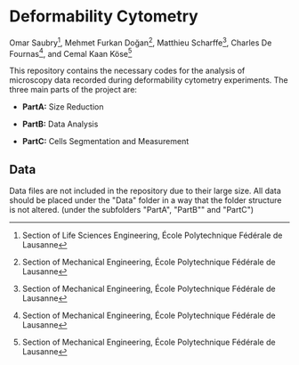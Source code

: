 # Deformability Cytometry
Omar Saubry[^1], Mehmet Furkan Doğan[^2], Matthieu Scharffe[^2], Charles De Fournas[^2], and Cemal Kaan Köse[^2]
[^1]: Section of Life Sciences Engineering, École Polytechnique Fédérale de Lausanne
[^2]: Section of Mechanical Engineering, École Polytechnique Fédérale de Lausanne

This repository contains the necessary codes for the analysis of microscopy data recorded during deformability cytometry experiments. The three main parts of the project are:

* **PartA:** Size Reduction

* **PartB:** Data Analysis

* **PartC:** Cells Segmentation and Measurement

## Data
Data files are not included in the repository due to their large size. All data should be placed under the "Data" folder in a way that the folder structure is not altered. (under the subfolders "PartA", "PartB"" and "PartC")
